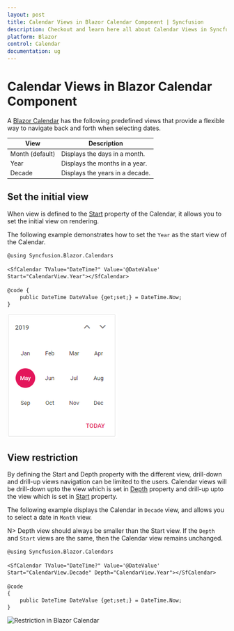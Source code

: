 ```yaml
---
layout: post
title: Calendar Views in Blazor Calendar Component | Syncfusion
description: Checkout and learn here all about Calendar Views in Syncfusion Blazor Calendar component and much more.
platform: Blazor
control: Calendar
documentation: ug
---
```


# Calendar Views in Blazor Calendar Component

A [Blazor Calendar](https://www.syncfusion.com/blazor-components/blazor-calendar) has the following predefined views that provide a flexible way to navigate back and forth when selecting dates.

| **View** | **Description** |
| --- | --- |
| Month (default) | Displays the days in a month. |
| Year | Displays the months in a year. |
| Decade | Displays the years in a decade. |

## Set the initial view

When view is defined to the [Start](https://help.syncfusion.com/cr/blazor/Syncfusion.Blazor.Calendars.CalendarBase-1.html#Syncfusion_Blazor_Calendars_CalendarBase_1_Start) property of the Calendar, it allows you to set the initial view on rendering.

The following example demonstrates how to set the `Year` as the start view of the Calendar.

```cshtml
@using Syncfusion.Blazor.Calendars

<SfCalendar TValue="DateTime?" Value='@DateValue' Start="CalendarView.Year"></SfCalendar>

@code {
    public DateTime DateValue {get;set;} = DateTime.Now;
}
```


![Changing Blazor Calendar View](./images/blazor-full-calendar-view.png)

## View restriction

By defining the Start and Depth property with the different view, drill-down and drill-up views navigation can be limited to the users. Calendar views will be drill-down upto the view which is set in [Depth](https://help.syncfusion.com/cr/blazor/Syncfusion.Blazor.Calendars.CalendarBase-1.html#Syncfusion_Blazor_Calendars_CalendarBase_1_Depth) property and drill-up upto the view which is set in [Start](https://help.syncfusion.com/cr/blazor/Syncfusion.Blazor.Calendars.CalendarBase-1.html#Syncfusion_Blazor_Calendars_CalendarBase_1_Start) property.

The following example displays the Calendar in `Decade` view, and allows you to select a date in `Month` view.

N> Depth view should always be smaller than the Start view. If the `Depth` and `Start` views are the same, then the Calendar view remains unchanged.

```cshtml
@using Syncfusion.Blazor.Calendars

<SfCalendar TValue="DateTime?" Value='@DateValue' Start="CalendarView.Decade" Depth="CalendarView.Year"></SfCalendar>

@code 
{
    public DateTime DateValue {get;set;} = DateTime.Now;
}
```


![Restriction in Blazor Calendar](./images/blazor-calendar-restriction.png)